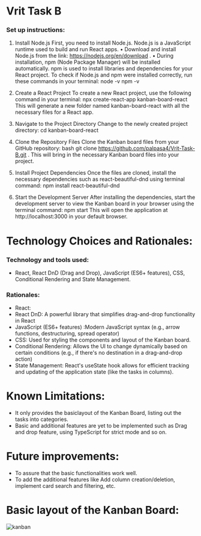 # Vrit Task B

### Set up instructions:
1. Install Node.js
First, you need to install Node.js. Node.js is a JavaScript runtime used to build and run React apps.
•	Download and install Node.js from the link: https://nodejs.org/en/download .
•	During installation, npm (Node Package Manager) will be installed automatically. npm is used to install libraries and dependencies for your React project.
To check if Node.js and npm were installed correctly, run these commands in your terminal:
node -v
npm -v

2. Create a React Project
To create a new React project, use the following command in your terminal:
npx create-react-app kanban-board-react
This will generate a new folder named kanban-board-react with all the necessary files for a React app.

3. Navigate to the Project Directory
Change to the newly created project directory:
cd kanban-board-react

4. Clone the Repository Files
Clone the Kanban board files from your GitHub repository:
bash
git clone https://github.com/palpasa4/Vrit-Task-B.git .
This will bring in the necessary Kanban board files into your project.

5. Install Project Dependencies
Once the files are cloned, install the necessary dependencies such as react-beautiful-dnd using terminal command:
npm install react-beautiful-dnd

6. Start the Development Server
After installing the dependencies, start the development server to view the Kanban board in your browser using the terminal command:
npm start
This will open the application at http://localhost:3000 in your default browser.

# Technology Choices and Rationales:
### Technology and tools used:
- React, React DnD (Drag and Drop), JavaScript (ES6+ features), CSS, Conditional Rendering and State Management.

### Rationales:
- React: 
- React DnD: A powerful library that simplifies drag-and-drop functionality in React
- JavaScript (ES6+ features) :Modern JavaScript syntax (e.g., arrow functions, destructuring, spread operator)
- CSS: Used for styling the components and layout of the Kanban board.
- Conditional Rendering: Allows the UI to change dynamically based on certain conditions (e.g., if there's no destination in a drag-and-drop action)
- State Management: React's useState hook allows for efficient tracking and updating of the application state (like the tasks in columns).

# Known Limitations:
- It only provides the basiclayout of the Kanban Board, listing out the tasks into categories.
- Basic and additional features are yet to be implemented such as Drag and drop feature, using TypeScript for strict mode and so on.
  
# Future improvements:
- To assure that the basic functionalities work well.
- To add the additional features like Add column creation/deletion, implement card search and filtering, etc.

# Basic layout of the Kanban Board:
![kanban](https://github.com/user-attachments/assets/2b1d4f55-6c4a-4c35-897e-b112c379d7fd)

